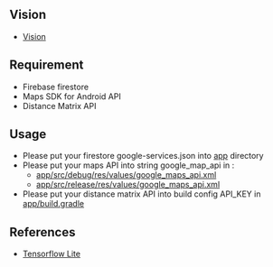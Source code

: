 ## Vision
  - [Vision](https://drive.google.com/file/d/1sLtDdUCIRHd6Dveg6aTPIfNrv3FJMnHq/view?usp=sharing)

## Requirement
  - Firebase firestore
  - Maps SDK for Android API
  - Distance Matrix API

## Usage
  - Please put your firestore google-services.json into [app](https://github.com/anugrahakbarp/B21-CAP0388/tree/main/Android/App/Vision/app) directory
  - Please put your maps API into string google_map_api in :
    - [app/src/debug/res/values/google_maps_api.xml](https://github.com/anugrahakbarp/B21-CAP0388/blob/main/Android/App/Vision/app/src/debug/res/values/google_maps_api.xml)
    - [app/src/release/res/values/google_maps_api.xml](https://github.com/anugrahakbarp/B21-CAP0388/blob/main/Android/App/Vision/app/src/release/res/values/google_maps_api.xml)
  - Please put your distance matrix API into build config API_KEY in [app/build.gradle](https://github.com/anugrahakbarp/B21-CAP0388/blob/main/Android/App/Vision/app/build.gradle)

## References
  - [Tensorflow Lite](https://github.com/amitshekhariitbhu/Android-TensorFlow-Lite-Example/)
